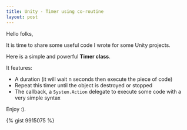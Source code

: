 ```yaml
---
title: Unity - Timer using co-routine
layout: post
---
```


Hello folks,

It is time to share some useful code I wrote for some Unity projects.

Here is a simple and powerful **Timer class**. 

It features:

- A duration (it will wait n seconds then execute the piece of code)
- Repeat this timer until the object is destroyed or stopped
- The callback, a ``System.Action`` delegate to execute some code with a very simple syntax

Enjoy :).

{% gist 9915075 %}
